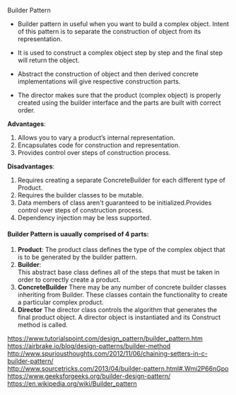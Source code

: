 Builder Pattern
* Builder pattern in useful when you want to build a complex object. Intent of this pattern is to separate the construction of object from its representation.

* It is used to construct a complex object step by step and the final step will return the object.

* Abstract the construction of object and then derived concrete implementations will give respective construction parts.

* The director makes sure that the product (complex object) is properly created using the builder interface and the parts are built with correct order.

**Advantages**:
1. Allows you to vary a product’s internal representation.
2. Encapsulates code for construction and representation.
3. Provides control over steps of construction process.

**Disadvantages**:
1. Requires creating a separate ConcreteBuilder for each different type of Product.
2. Requires the builder classes to be mutable.
3. Data members of class aren't guaranteed to be initialized.Provides control over steps of construction process.
4. Dependency injection may be less supported.

#### Builder Pattern is uaually comprised of 4 parts:
1) **Product**:
The product class defines the type of the complex object that is to be generated by the builder pattern.     
2) **Builder**:   
This abstract base class defines all of the steps that must be taken in order to correctly create a product.
3) **ConcreteBuilder**
There may be any number of concrete builder classes inheriting from Builder. These classes contain the functionality to create a particular complex product.
4) **Director**
The director class controls the algorithm that generates the final product object. A director object is instantiated and its Construct method is called.


https://www.tutorialspoint.com/design_pattern/builder_pattern.htm  
https://airbrake.io/blog/design-patterns/builder-method  
http://www.spuriousthoughts.com/2012/11/06/chaining-setters-in-c-builder-pattern/   
http://www.sourcetricks.com/2013/04/builder-pattern.html#.Wmi2P66nGpo   
https://www.geeksforgeeks.org/builder-design-pattern/
https://en.wikipedia.org/wiki/Builder_pattern
